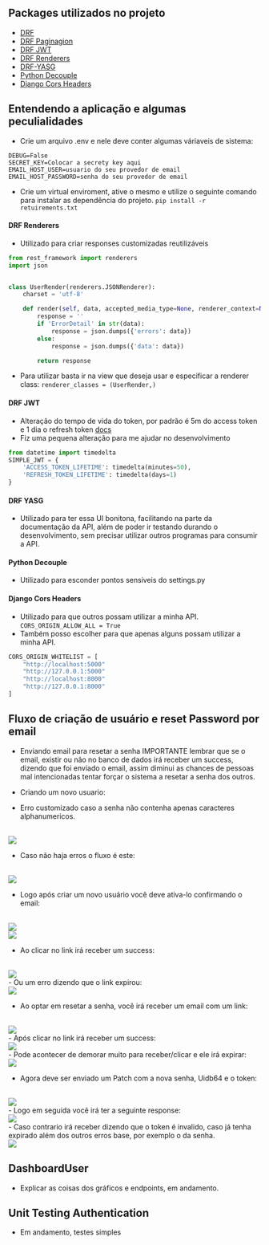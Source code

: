 ## Packages utilizados no projeto

- [DRF](https://www.django-rest-framework.org/)
- [DRF Paginagion](https://www.django-rest-framework.org/api-guide/pagination/)
- [DRF JWT](https://django-rest-framework-simplejwt.readthedocs.io/en/latest/getting_started.html)
- [DRF Renderers](https://www.django-rest-framework.org/api-guide/renderers/)
- [DRF-YASG](https://drf-yasg.readthedocs.io/en/stable/readme.html)
- [Python Decouple](https://github.com/henriquebastos/python-decouple)
- [Django Cors Headers](https://pypi.org/project/django-cors-headers/)

## Entendendo a aplicação e algumas peculialidades

- Crie um arquivo .env e nele deve conter algumas váriaveis de sistema:
```
DEBUG=False
SECRET_KEY=Colocar a secrety key aqui
EMAIL_HOST_USER=usuario do seu provedor de email
EMAIL_HOST_PASSWORD=senha do seu provedor de email
```

- Crie um virtual enviroment, ative o mesmo e utilize o seguinte comando para instalar as dependência do projeto. `pip install -r retuirements.txt`

#### DRF Renderers
- Utilizado para criar responses customizadas reutilizáveis
```python
from rest_framework import renderers
import json


class UserRender(renderers.JSONRenderer):
    charset = 'utf-8'

    def render(self, data, accepted_media_type=None, renderer_context=None):
        response = ''
        if 'ErrorDetail' in str(data):
            response = json.dumps({'errors': data})
        else:
            response = json.dumps({'data': data})

        return response
```
- Para utilizar basta ir na view que deseja usar e especificar a renderer class:
`renderer_classes = (UserRender,)`

#### DRF JWT
- Alteração do tempo de vida do token, por padrão é 5m do access token e 1 dia o refresh token [docs](https://django-rest-framework-simplejwt.readthedocs.io/en/latest/settings.html)
- Fiz uma pequena alteração para me ajudar no desenvolvimento
```python
from datetime import timedelta
SIMPLE_JWT = {
    'ACCESS_TOKEN_LIFETIME': timedelta(minutes=50),
    'REFRESH_TOKEN_LIFETIME': timedelta(days=1)
}
```

#### DRF YASG
- Utilizado para ter essa UI bonitona, facilitando na parte da documentação da API, além de poder ir testando durando o desenvolvimento, sem precisar utilizar outros programas para consumir a API.

#### Python Decouple
- Utilizado para esconder pontos sensiveis do settings.py

#### Django Cors Headers
- Utilizado para que outros possam utilizar a minha API.
`CORS_ORIGIN_ALLOW_ALL = True`
- Também posso escolher para que apenas alguns possam utilizar a minha API.
```python
CORS_ORIGIN_WHITELIST = [
    "http://localhost:5000"
    "http://127.0.0.1:5000"
    "http://localhost:8000"
    "http://127.0.0.1:8000"
]
```

## Fluxo de criação de usuário e reset Password por email
- Enviando email para resetar a senha IMPORTANTE lembrar que se o email, existir ou não no banco de dados irá receber um success, dizendo que foi enviado o email, assim diminui as chances de pessoas mal intencionadas tentar forçar o sistema a resetar a senha dos outros.

- Criando um novo usuario:
- Erro customizado caso a senha não contenha apenas caracteres alphanumericos.
<br>
<img src="imagens/authentication/CustomErrorFromAuthSerializer17.png" /> <br>

- Caso não haja erros o fluxo é este:
<br>
<img src="imagens/authentication/PostManAuthRegister.png" /> <br>

- Logo após criar um novo usuário você deve ativa-lo confirmando o email:
<br>
<img src="imagens/authentication/EmailLinkAtivacao2.png" /> <br>
<img src="imagens/authentication/EmailLinkAtivacao.png" /> <br>

- Ao clicar no link irá receber um success:
<br>
<img src="imagens/authentication/VerifyEmailSuccess.png" /> <br>
- Ou um erro dizendo que o link expirou:
<br>
<img src="imagens/authentication/VerifyEmailLinkExpired.png" /> <br>

- Ao optar em resetar a senha, você irá receber um email com um link:
<br>
<img src="imagens/authentication/ResetPasswordEmail.png" /> <br>
- Após clicar no link irá receber um success:
<br>
<img src="imagens/authentication/ResetPasswordTokenValid.png" /> <br>
- Pode acontecer de demorar muito para receber/clicar e ele irá expirar:
<br>
<img src="imagens/authentication/ResetPasswordTokenInvalid.png" /> <br>

- Agora deve ser enviado um Patch com a nova senha, Uidb64 e o token:
<br>
<img src="imagens/authentication/PasswordResetComplete.png" /> <br>
- Logo em seguida você irá ter a seguinte response:
<br>
<img src="imagens/authentication/PasswordResetCompleteSuccess" /> <br>
- Caso contrario irá receber dizendo que o token é invalido, caso já tenha expirado além dos outros erros base, por exemplo o da senha.
<br>
<img src="imagens/authentication/ResetPasswordTokenInvalid.png" /> <br>

## DashboardUser
- Explicar as coisas dos gráficos e endpoints, em andamento.

## Unit Testing Authentication
- Em andamento, testes simples

